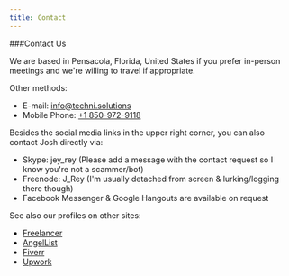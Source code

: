 ```yaml
---
title: Contact
---
```


###Contact Us

We are based in Pensacola, Florida, United States if you prefer in-person meetings and we're willing to travel if appropriate.

Other methods:
* E-mail: [info@techni.solutions](mailto:info@techni.solutions)
* Mobile Phone: [+1 850-972-9118](tel:18509729118)

Besides the social media links in the upper right corner, you can also contact Josh directly via:
* Skype: jey_rey (Please add a message with the contact request so I know you're not a scammer/bot)
* Freenode: J_Rey (I'm usually detached from screen & lurking/logging there though)
* Facebook Messenger & Google Hangouts are available on request

See also our profiles on other sites:
* [Freelancer](https://www.freelancer.com/hireme/MrJRey)
* [AngelList](https://angel.co/technisolutions/)
* [Fiverr](https://www.fiverr.com/mr_j_rey)
* [Upwork](https://www.upwork.com/o/profiles/users/_~01a207fbc1a0f9e2ae/)